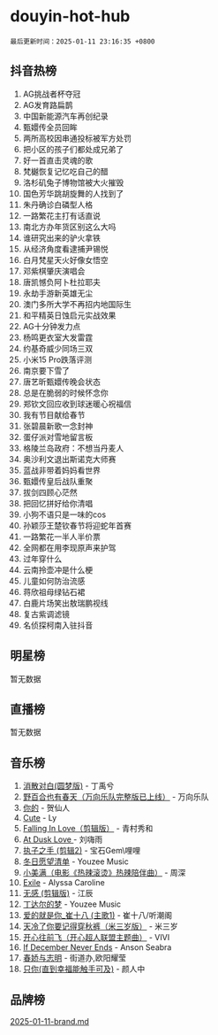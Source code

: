 # douyin-hot-hub

`最后更新时间：2025-01-11 23:16:35 +0800`

## 抖音热榜

1. AG挑战者杯夺冠
1. AG发育路扁鹊
1. 中国新能源汽车再创纪录
1. 甄嬛传全员回眸
1. 两所高校因串通投标被军方处罚
1. 把小区的孩子们都处成兄弟了
1. 好一首直击灵魂的歌
1. 梵樾恢复记忆吃自己的醋
1. 洛杉矶兔子博物馆被大火摧毁
1. 国色芳华跳胡旋舞的人找到了
1. 朱丹确诊白磷型人格
1. 一路繁花主打有话直说
1. 南北方办年货区别这么大吗
1. 谁研究出来的驴火拿铁
1. 从经济角度看逮捕尹锡悦
1. 白月梵星天火好像女悟空
1. 邓紫棋肇庆演唱会
1. 唐凯憾负阿卜杜拉耶夫
1. 永劫手游新英雄无尘
1. 澳门多所大学不再招内地国际生
1. 和平精英日蚀启元实战效果
1. AG十分钟发力点
1. 杨鸣更衣室大发雷霆
1. 约基奇威少同场三双
1. 小米15 Pro跌落评测
1. 南京要下雪了
1. 唐艺昕甄嬛传晚会状态
1. 总是在脆弱的时候怀念你
1. 郑钦文回应收到球迷暖心祝福信
1. 我有节目献给春节
1. 张碧晨新歌一念封神
1. 蛋仔派对雪地留言板
1. 格陵兰岛政府：不想当丹麦人
1. 奥沙利文退出斯诺克大师赛
1. 蓝战非带着妈妈看世界
1. 甄嬛传皇后战队重聚
1. 拔剑四顾心茫然
1. 把回忆拼好给你清唱
1. 小狗不语只是一味的cos
1. 孙颖莎王楚钦春节将迎蛇年首赛
1. 一路繁花一半人半价票
1. 全网都在用李现原声来护驾
1. 过年穿什么
1. 云南拎壶冲是什么梗
1. 儿童如何防治流感
1. 蒋欣祖母绿钻石裙
1. 白鹿片场笑出敖瑞鹏视线
1. 复古紫调滤镜
1. 名侦探柯南入驻抖音

## 明星榜

暂无数据

## 直播榜

暂无数据

## 音乐榜

1. [消散对白(圆梦版)](https://sf5-hl-cdn-tos.douyinstatic.com/obj/tos-cn-ve-2774/og4jB5I5IizzoZVAAAzWgBMAsMDWoArfwBOiFs) - 丁禹兮
1. [野百合也有春天（万向乐队完整版已上线）](https://sf5-hl-cdn-tos.douyinstatic.com/obj/tos-cn-ve-2774/oMnUxhRAMiAGBqDtIPBQ7ACYQZFlJCftcgeDJE) - 万向乐队
1. [你的](https://sf5-hl-cdn-tos.douyinstatic.com/obj/tos-cn-ve-2774/oYuIeKf42jB7sEV6B2upMdpYAgfrQWj0FeRegh) - 贺仙人
1. [Cute](https://sf5-hl-cdn-tos.douyinstatic.com/obj/tos-cn-ve-2774/o4IbIzHWKAAB4wsS5qMBRiiAlEBGTpQRNfFvuo) - Ly
1. [Falling In Love（剪辑版）](https://sf5-hl-cdn-tos.douyinstatic.com/obj/tos-cn-ve-2774/o8ajpA8zzgBPahbBIO8AcKGBLJezFCRd1wfP9f) - 青村秀和
1. [ At Dusk  Love ](https://sf5-hl-cdn-tos.douyinstatic.com/obj/tos-cn-ve-2774/o8CrpCf5CaYgI4ZrtQgMQAFEfuGqNnRSDQAPBc) - 刘嗨雨
1. [执子之手 (剪辑2)](https://sf5-hl-cdn-tos.douyinstatic.com/obj/tos-cn-ve-2774/oUoZLQjCc31XzqsBnBQUNgeKtYPBcgbFDwtfcu) - 宝石Gem\哩哩
1. [冬日愿望清单](https://sf5-hl-cdn-tos.douyinstatic.com/obj/tos-cn-ve-2774/oIIgUOeamCFCVAzxN6MFRLIBlLGpUqQxeeHrLE) - Youzee Music
1. [小美满（电影《热辣滚烫》热辣陪伴曲）](https://sf6-cdn-tos.douyinstatic.com/obj/tos-cn-ve-2774/o0GAn2lSgfZIDUgtevCGDQYnFg4CwnrBaxbTZL) - 周深
1. [Exile](https://sf5-hl-cdn-tos.douyinstatic.com/obj/tos-cn-ve-2774/oYj4gAQTknKE3WW0Je8KGmQ7z1cA4FefwtbufD) - Alyssa Caroline
1. [无感 (剪辑版)](https://sf5-hl-cdn-tos.douyinstatic.com/obj/tos-cn-ve-2774/o0eIsUzJBDlQaQFC5OFlgbMEZC1TFYBftOBn6p) - 江辰
1. [丁达尔的梦](https://sf5-hl-cdn-tos.douyinstatic.com/obj/tos-cn-ve-2774/oMU3WirUZBVQkAC9ccG5P2IQirziZM2RTInUY) - Youzee Music
1. [爱的就是你_崔十八 (主歌1)](https://sf5-hl-cdn-tos.douyinstatic.com/obj/tos-cn-ve-2774/oI5BO5DhFZ6UTcNCnZaOCBLtZ7WIMQGfgnXf5E) - 崔十八/听潮阁
1. [天冷了你要记得穿秋裤（米三岁版）](https://sf5-hl-cdn-tos.douyinstatic.com/obj/tos-cn-ve-2774/oQlIwVIDWiZ6BQilAorS7MA0AgCkQDvcZAdm1) - 米三岁
1. [开心往前飞（开心超人联盟主题曲）](https://sf5-hl-cdn-tos.douyinstatic.com/obj/tos-cn-ve-2774/9d8fb7c82cf1421fb93a9fe925275e0a) - VIVI
1. [If December Never Ends](https://sf5-hl-cdn-tos.douyinstatic.com/obj/tos-cn-ve-2774/oY1IQMoTgCFIBg8RZifyqlBBt1UFgitTYmxeOS) - Anson Seabra
1. [春娇与志明](https://sf3-cdn-tos.douyinstatic.com/obj/tos-cn-ve-2774/e530d8fceb7044b39707d7f9ff54add1) - 街道办,欧阳耀莹
1. [只你(直到幸福能触手可及)](https://sf5-hl-cdn-tos.douyinstatic.com/obj/tos-cn-ve-2774/o0lBkRDzFTeaVSUz3ZZSCBVtZ5DIMQGfgmEAuE) - 颜人中

## 品牌榜

[2025-01-11-brand.md](2025-01-11-brand.md)
